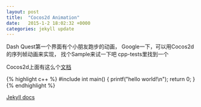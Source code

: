 ```yaml
---
layout: post
title:  "Cocos2d Animation"
date:   2015-1-2 18:02:32 +0000
categories: jekyll update
---
```

Dash Quest第一个界面有个小朋友跑步的动画，
Google一下，可以用Cocos2d的序列帧动画来实现，
找个Sample来试一下吧
cpp-tests里找到一个

Cocos2d上面有这么个[文档][cocos2d-animation]



{% highlight c++ %}
#include <stdio>
int main()
{
    printf("hello world!\n");
    return 0;
}
{% endhighlight %}



[Jekyll docs][jekyll-docs]

[jekyll-docs]: http://jekyllrb.com/docs/home
[cocos2d-animation]: http://www.cocos2d-x.org/docs/manual/framework/native/v3/frame-animation/zh
